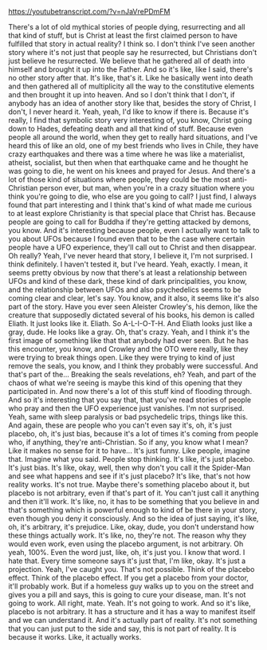 https://youtubetranscript.com/?v=nJaVrePDmFM

 There's a lot of old mythical stories of people dying, resurrecting and all that kind of stuff, but is Christ at least the first claimed person to have fulfilled that story in actual reality? I think so. I don't think I've seen another story where it's not just that people say he resurrected, but Christians don't just believe he resurrected. We believe that he gathered all of death into himself and brought it up into the Father. And so it's like, like I said, there's no other story after that. It's like, that's it. Like he basically went into death and then gathered all of multiplicity all the way to the constitutive elements and then brought it up into heaven. And so I don't think that I don't, if anybody has an idea of another story like that, besides the story of Christ, I don't, I never heard it. Yeah, yeah, I'd like to know if there is. Because it's really, I find that symbolic story very interesting of, you know, Christ going down to Hades, defeating death and all that kind of stuff. Because even people all around the world, when they get to really hard situations, and I've heard this of like an old, one of my best friends who lives in Chile, they have crazy earthquakes and there was a time where he was like a materialist, atheist, socialist, but then when that earthquake came and he thought he was going to die, he went on his knees and prayed for Jesus. And there's a lot of those kind of situations where people, they could be the most anti-Christian person ever, but man, when you're in a crazy situation where you think you're going to die, who else are you going to call? I just find, I always found that part interesting and I think that's kind of what made me curious to at least explore Christianity is that special place that Christ has. Because people are going to call for Buddha if they're getting attacked by demons, you know. And it's interesting because people, even I actually want to talk to you about UFOs because I found even that to be the case where certain people have a UFO experience, they'll call out to Christ and then disappear. Oh really? Yeah, I've never heard that story, I believe it, I'm not surprised. I think definitely. I haven't tested it, but I've heard. Yeah, exactly. I mean, it seems pretty obvious by now that there's at least a relationship between UFOs and kind of these dark, these kind of dark principalities, you know, and the relationship between UFOs and also psychedelics seems to be coming clear and clear, let's say. You know, and it also, it seems like it's also part of the story. Have you ever seen Aleister Crowley's, his demon, like the creature that supposedly dictated several of his books, his demon is called Eliath. It just looks like it. Eliath. So A-L-I-O-T-H. And Eliath looks just like a gray, dude. He looks like a gray. Oh, that's crazy. Yeah, and I think it's the first image of something like that that anybody had ever seen. But he has this encounter, you know, and Crowley and the OTO were really, like they were trying to break things open. Like they were trying to kind of just remove the seals, you know, and I think they probably were successful. And that's part of the... Breaking the seals revelations, eh? Yeah, and part of the chaos of what we're seeing is maybe this kind of this opening that they participated in. And now there's a lot of this stuff kind of flooding through. And so it's interesting that you say that, that you've read stories of people who pray and then the UFO experience just vanishes. I'm not surprised. Yeah, same with sleep paralysis or bad psychedelic trips, things like this. And again, these are people who you can't even say it's, oh, it's just placebo, oh, it's just bias, because it's a lot of times it's coming from people who, if anything, they're anti-Christian. So if any, you know what I mean? Like it makes no sense for it to have... It's just funny. Like people, imagine that. Imagine what you said. People stop thinking. It's like, it's just placebo. It's just bias. It's like, okay, well, then why don't you call it the Spider-Man and see what happens and see if it's just placebo? It's like, that's not how reality works. It's not true. Maybe there's something placebo about it, but placebo is not arbitrary, even if that's part of it. You can't just call it anything and then it'll work. It's like, no, it has to be something that you believe in and that's something which is powerful enough to kind of be there in your story, even though you deny it consciously. And so the idea of just saying, it's like, oh, it's arbitrary, it's prejudice. Like, okay, dude, you don't understand how these things actually work. It's like, no, they're not. The reason why they would even work, even using the placebo argument, is not arbitrary. Oh yeah, 100%. Even the word just, like, oh, it's just you. I know that word. I hate that. Every time someone says it's just that, I'm like, okay. It's just a projection. Yeah, I've caught you. That's not possible. Think of the placebo effect. Think of the placebo effect. If you get a placebo from your doctor, it'll probably work. But if a homeless guy walks up to you on the street and gives you a pill and says, this is going to cure your disease, man. It's not going to work. All right, mate. Yeah. It's not going to work. And so it's like, placebo is not arbitrary. It has a structure and it has a way to manifest itself and we can understand it. And it's actually part of reality. It's not something that you can just put to the side and say, this is not part of reality. It is because it works. Like, it actually works.